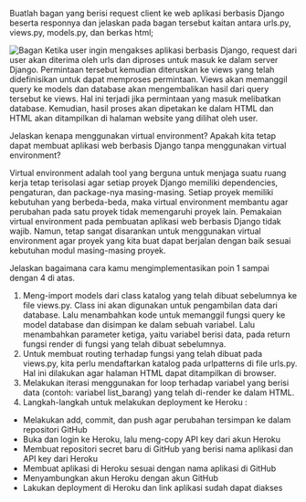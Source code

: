 Buatlah bagan yang berisi request client ke web aplikasi berbasis Django beserta responnya dan jelaskan pada bagan tersebut kaitan antara urls.py, views.py, models.py, dan berkas html;

![Bagan](https://user-images.githubusercontent.com/112607944/190235891-5d5ca0c2-f6bb-431a-a953-d244e0584da0.png) 
Ketika user ingin mengakses aplikasi berbasis Django, request dari user akan diterima oleh urls dan diproses untuk masuk ke dalam server Django. Permintaan tersebut kemudian diteruskan ke views yang telah didefinisikan untuk dapat memproses permintaan. Views akan memanggil query ke models dan database akan mengembalikan hasil dari query tersebut ke views. Hal ini terjadi jika permintaan yang masuk melibatkan database. Kemudian, hasil proses akan dipetakan ke dalam HTML dan HTML akan ditampilkan di halaman website yang dilihat oleh user.


Jelaskan kenapa menggunakan virtual environment? Apakah kita tetap dapat membuat aplikasi web berbasis Django tanpa menggunakan virtual environment?

Virtual environment adalah tool yang berguna untuk menjaga suatu ruang kerja tetap terisolasi agar setiap proyek Django memiliki dependencies, pengaturan, dan package-nya masing-masing. Setiap proyek memiliki kebutuhan yang berbeda-beda, maka virtual environment membantu agar perubahan pada satu proyek tidak memengaruhi proyek lain. 
Pemakaian virtual environment pada pembuatan aplikasi web berbasis Django tidak wajib. Namun, tetap sangat disarankan untuk menggunakan virtual environment agar proyek yang kita buat dapat berjalan dengan baik sesuai kebutuhan modul masing-masing proyek.


Jelaskan bagaimana cara kamu mengimplementasikan poin 1 sampai dengan 4 di atas.

1. Meng-import models dari class katalog yang telah dibuat sebelumnya ke file views.py. Class ini akan digunakan untuk pengambilan data dari database. Lalu menambahkan kode untuk memanggil fungsi query ke model database dan disimpan ke dalam sebuah variabel. Lalu menambahkan parameter ketiga, yaitu variabel berisi data, pada return fungsi render di fungsi yang telah dibuat sebelumnya.
2.  Untuk membuat routing terhadap fungsi yang telah dibuat pada views.py, kita perlu mendaftarkan katalog pada urlpatterns di file urls.py. Hal ini dilakukan agar halaman HTML dapat ditampilkan di browser.
3. Melakukan iterasi menggunakan for loop terhadap variabel yang berisi data (contoh: variabel list_barang) yang telah di-render ke dalam HTML. 
4. Langkah-langkah untuk melakukan deployment ke Heroku :
- Melakukan add, commit, dan push agar perubahan tersimpan ke dalam repositori GitHub
- Buka dan login ke Heroku, lalu meng-copy API key dari akun Heroku
- Membuat repositori secret baru di GitHub yang berisi nama aplikasi dan API key dari Heroku
- Membuat aplikasi di Heroku sesuai dengan nama aplikasi di GitHub
- Menyambungkan akun Heroku dengan akun GitHub
- Lakukan deployment di Heroku dan link aplikasi sudah dapat diakses